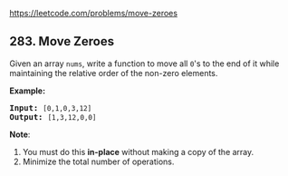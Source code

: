 https://leetcode.com/problems/move-zeroes

## 283. Move Zeroes

<div><p>Given an array <code>nums</code>, write a function to move all <code>0</code>'s to the end of it while maintaining the relative order of the non-zero elements.</p>
<p><b>Example:</b></p>
<pre><b>Input:</b> <code>[0,1,0,3,12]</code>
<b>Output:</b> <code>[1,3,12,0,0]</code></pre>
<p><b>Note</b>:</p>
<ol>
<li>You must do this <b>in-place</b> without making a copy of the array.</li>
<li>Minimize the total number of operations.</li>
</ol></div>

